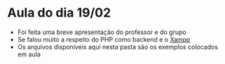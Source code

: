 # Aula do dia 19/02

-   Foi feita uma breve apresentação do professor e do grupo
-   Se falou muito a respeito do PHP como backend e o [Xampp](https://www.apachefriends.org/pt_br/download.html)
-   Os arquivos disponíveis aqui nesta pasta são os exemplos colocados em aula